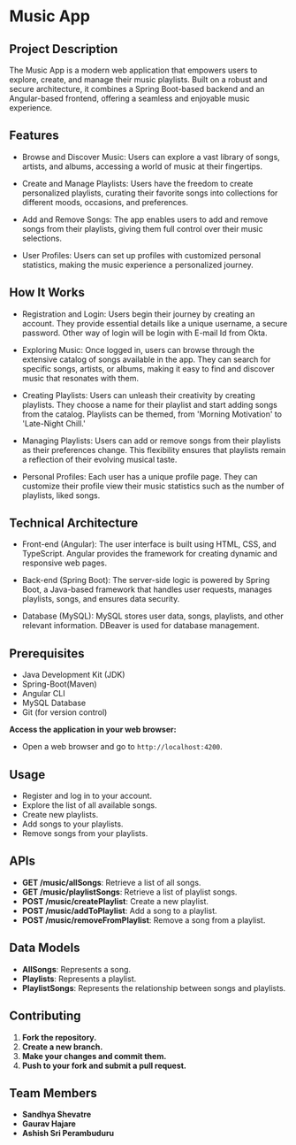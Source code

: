 # Music App

## Project Description
The Music App is a modern web application that empowers users to explore, create, and manage their music playlists. Built on a robust and secure architecture, it combines a Spring Boot-based backend and an Angular-based frontend, offering a seamless and enjoyable music experience.

## Features
- Browse and Discover Music: Users can explore a vast library of songs, artists, and albums, accessing a world of music at their fingertips.

- Create and Manage Playlists: Users have the freedom to create personalized playlists, curating their favorite songs into collections for different moods, occasions, and preferences.

- Add and Remove Songs: The app enables users to add and remove songs from their playlists, giving them full control over their music selections.

- User Profiles: Users can set up profiles with customized personal statistics, making the music experience a personalized journey.

## How It Works

- Registration and Login: Users begin their journey by creating an account. They provide essential details like a unique username, a secure password. Other way of login will be login with E-mail Id from Okta. 

- Exploring Music: Once logged in, users can browse through the extensive catalog of songs available in the app. They can search for specific songs, artists, or albums, making it easy to find and discover music that resonates with them.

- Creating Playlists: Users can unleash their creativity by creating playlists. They choose a name for their playlist and start adding songs from the catalog. Playlists can be themed, from 'Morning Motivation' to 'Late-Night Chill.'

- Managing Playlists: Users can add or remove songs from their playlists as their preferences change. This flexibility ensures that playlists remain a reflection of their evolving musical taste.

- Personal Profiles: Each user has a unique profile page. They can customize their profile view their music statistics such as the number of playlists, liked songs.

## Technical Architecture

- Front-end (Angular): The user interface is built using HTML, CSS, and TypeScript. Angular provides the framework for creating dynamic and responsive web pages.

- Back-end (Spring Boot): The server-side logic is powered by Spring Boot, a Java-based framework that handles user requests, manages playlists, songs, and ensures data security.

- Database (MySQL): MySQL stores user data, songs, playlists, and other relevant information. DBeaver is used for database management.
  
## Prerequisites
- Java Development Kit (JDK)
- Spring-Boot(Maven)
- Angular CLI
- MySQL Database
- Git (for version control)

**Access the application in your web browser:**
- Open a web browser and go to `http://localhost:4200`.

## Usage
- Register and log in to your account.
- Explore the list of all available songs.
- Create new playlists.
- Add songs to your playlists.
- Remove songs from your playlists.

## APIs
- **GET /music/allSongs**: Retrieve a list of all songs.
- **GET /music/playlistSongs**: Retrieve a list of playlist songs.
- **POST /music/createPlaylist**: Create a new playlist.
- **POST /music/addToPlaylist**: Add a song to a playlist.
- **POST /music/removeFromPlaylist**: Remove a song from a playlist.

## Data Models
- **AllSongs**: Represents a song.
- **Playlists**: Represents a playlist.
- **PlaylistSongs**: Represents the relationship between songs and playlists.

## Contributing
1. **Fork the repository.**
2. **Create a new branch.**
3. **Make your changes and commit them.**
4. **Push to your fork and submit a pull request.**

## Team Members
- **Sandhya Shevatre**
- **Gaurav Hajare**
- **Ashish Sri Perambuduru**

